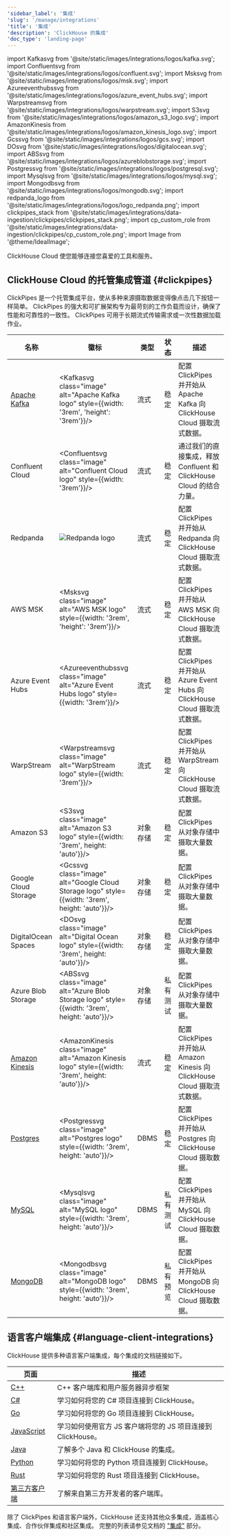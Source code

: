 ```yaml
---
'sidebar_label': '集成'
'slug': '/manage/integrations'
'title': '集成'
'description': 'ClickHouse 的集成'
'doc_type': 'landing-page'
---
```


import Kafkasvg from '@site/static/images/integrations/logos/kafka.svg';
import Confluentsvg from '@site/static/images/integrations/logos/confluent.svg';
import Msksvg from '@site/static/images/integrations/logos/msk.svg';
import Azureeventhubssvg from '@site/static/images/integrations/logos/azure_event_hubs.svg';
import Warpstreamsvg from '@site/static/images/integrations/logos/warpstream.svg';
import S3svg from '@site/static/images/integrations/logos/amazon_s3_logo.svg';
import AmazonKinesis from '@site/static/images/integrations/logos/amazon_kinesis_logo.svg';
import Gcssvg from '@site/static/images/integrations/logos/gcs.svg';
import DOsvg from '@site/static/images/integrations/logos/digitalocean.svg';
import ABSsvg from '@site/static/images/integrations/logos/azureblobstorage.svg';
import Postgressvg from '@site/static/images/integrations/logos/postgresql.svg';
import Mysqlsvg from '@site/static/images/integrations/logos/mysql.svg';
import Mongodbsvg from '@site/static/images/integrations/logos/mongodb.svg';
import redpanda_logo from '@site/static/images/integrations/logos/logo_redpanda.png';
import clickpipes_stack from '@site/static/images/integrations/data-ingestion/clickpipes/clickpipes_stack.png';
import cp_custom_role from '@site/static/images/integrations/data-ingestion/clickpipes/cp_custom_role.png';
import Image from '@theme/IdealImage';

ClickHouse Cloud 使您能够连接您喜爱的工具和服务。

## ClickHouse Cloud 的托管集成管道 {#clickpipes}

ClickPipes 是一个托管集成平台，使从多种来源摄取数据变得像点击几下按钮一样简单。
ClickPipes 的强大和可扩展架构专为最苛刻的工作负载而设计，确保了性能和可靠性的一致性。
ClickPipes 可用于长期流式传输需求或一次性数据加载作业。

| 名称                                               | 徽标                                                                                             | 类型       | 状态           | 描述                                                                                          |
|----------------------------------------------------|--------------------------------------------------------------------------------------------------|------------|------------------|------------------------------------------------------------------------------------------------------|
| [Apache Kafka](/integrations/clickpipes/kafka)     | <Kafkasvg class="image" alt="Apache Kafka logo" style={{width: '3rem', 'height': '3rem'}}/>      | 流式       | 稳定           | 配置 ClickPipes 并开始从 Apache Kafka 向 ClickHouse Cloud 摄取流式数据。     |
| Confluent Cloud                                    | <Confluentsvg class="image" alt="Confluent Cloud logo" style={{width: '3rem'}}/>                 | 流式       | 稳定           | 通过我们的直接集成，释放 Confluent 和 ClickHouse Cloud 的结合力量。          |
| Redpanda                                           | <Image img={redpanda_logo} size="logo" alt="Redpanda logo"/>                                     | 流式       | 稳定           | 配置 ClickPipes 并开始从 Redpanda 向 ClickHouse Cloud 摄取流式数据。         |
| AWS MSK                                            | <Msksvg class="image" alt="AWS MSK logo" style={{width: '3rem', 'height': '3rem'}}/>             | 流式       | 稳定           | 配置 ClickPipes 并开始从 AWS MSK 向 ClickHouse Cloud 摄取流式数据。          |
| Azure Event Hubs                                   | <Azureeventhubssvg class="image" alt="Azure Event Hubs logo" style={{width: '3rem'}}/>           | 流式       | 稳定           | 配置 ClickPipes 并开始从 Azure Event Hubs 向 ClickHouse Cloud 摄取流式数据。 |
| WarpStream                                         | <Warpstreamsvg class="image" alt="WarpStream logo" style={{width: '3rem'}}/>                     | 流式       | 稳定           | 配置 ClickPipes 并开始从 WarpStream 向 ClickHouse Cloud 摄取流式数据。       |
| Amazon S3                                          | <S3svg class="image" alt="Amazon S3 logo" style={{width: '3rem', height: 'auto'}}/>              | 对象存储   | 稳定           | 配置 ClickPipes 从对象存储中摄取大量数据。                            |
| Google Cloud Storage                               | <Gcssvg class="image" alt="Google Cloud Storage logo" style={{width: '3rem', height: 'auto'}}/>  | 对象存储   | 稳定           | 配置 ClickPipes 从对象存储中摄取大量数据。                            |
| DigitalOcean Spaces                                | <DOsvg class="image" alt="Digital Ocean logo" style={{width: '3rem', height: 'auto'}}/>          | 对象存储   | 稳定 | 配置 ClickPipes 从对象存储中摄取大量数据。
| Azure Blob Storage                                 | <ABSsvg class="image" alt="Azure Blob Storage logo" style={{width: '3rem', height: 'auto'}}/>    | 对象存储   | 私有测试 | 配置 ClickPipes 从对象存储中摄取大量数据。
| [Amazon Kinesis](/integrations/clickpipes/kinesis) | <AmazonKinesis class="image" alt="Amazon Kinesis logo" style={{width: '3rem', height: 'auto'}}/> | 流式       | 稳定           | 配置 ClickPipes 并开始从 Amazon Kinesis 向 ClickHouse Cloud 摄取流式数据。   |
| [Postgres](/integrations/clickpipes/postgres)      | <Postgressvg class="image" alt="Postgres logo" style={{width: '3rem', height: 'auto'}}/>         | DBMS      | 稳定      | 配置 ClickPipes 并开始从 Postgres 向 ClickHouse Cloud 摄取数据。                   |
| [MySQL](/integrations/clickpipes/mysql)            | <Mysqlsvg class="image" alt="MySQL logo" style={{width: '3rem', height: 'auto'}}/>               | DBMS      | 私有测试 | 配置 ClickPipes 并开始从 MySQL 向 ClickHouse Cloud 摄取数据。                      |
| [MongoDB](/integrations/clickpipes/mongodb)        | <Mongodbsvg class="image" alt="MongoDB logo" style={{width: '3rem', height: 'auto'}}/>           | DBMS      | 私有预览 | 配置 ClickPipes 并开始从 MongoDB 向 ClickHouse Cloud 摄取数据。                   |

## 语言客户端集成 {#language-client-integrations}

ClickHouse 提供多种语言客户端集成，每个集成的文档链接如下。

| 页面                                                                    | 描述                                                                      |
|-------------------------------------------------------------------------|----------------------------------------------------------------------------------|
| [C++](/interfaces/cpp)                                          | C++ 客户端库和用户服务器异步框架                            |
| [C#](/integrations/csharp)                                  | 学习如何将您的 C# 项目连接到 ClickHouse。                         |
| [Go](/integrations/go)                                          | 学习如何将您的 Go 项目连接到 ClickHouse。                             |
| [JavaScript](/integrations/javascript)                          | 学习如何使用官方 JS 客户端将您的 JS 项目连接到 ClickHouse。 |
| [Java](/integrations/java)                                      | 了解多个 Java 和 ClickHouse 的集成。                   |
| [Python](/integrations/python)                                  | 学习如何将您的 Python 项目连接到 ClickHouse。                         |
| [Rust](/integrations/rust)                                      | 学习如何将您的 Rust 项目连接到 ClickHouse。                           |
| [第三方客户端](/interfaces/third-party/client-libraries) | 了解来自第三方开发者的客户端库。                   |

除了 ClickPipes 和语言客户端外，ClickHouse 还支持其他众多集成，涵盖核心集成、合作伙伴集成和社区集成。
完整的列表请参见文档的 ["集成"](/integrations) 部分。
